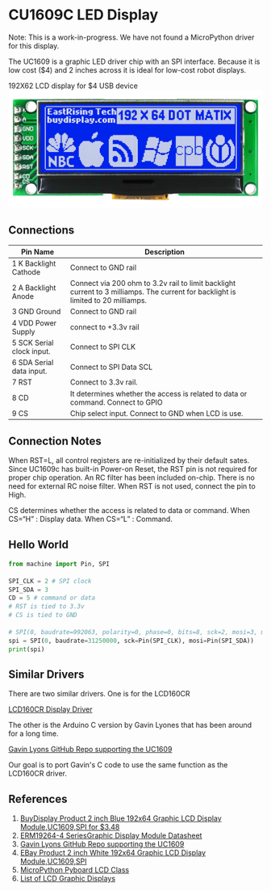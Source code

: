 # CU1609C LED Display

Note: This is a work-in-progress.  We have not found a MicroPython driver for this display.

The UC1609 is a graphic LED driver chip with an SPI interface.  Because it is low cost ($4) and 2 inches across it is ideal for low-cost robot displays.

192X62 LCD display for $4 USB device
![LCD Blue UC1609 SPI](../../img/lcd-uc1609-spi.jpg)

## Connections
| Pin Name | Description |
| -------- | ----------- |
|1 K Backlight Cathode|Connect to GND rail|
|2 A Backlight Anode| Connect via 200 ohm to 3.2v rail to limit backlight current to 3 milliamps.  The current for backlight is limited to 20 milliamps.|
|3 GND Ground|Connect to GND rail|
|4 VDD Power Supply| connect to +3.3v rail |
|5 SCK Serial clock input.|Connect to SPI CLK|
|6 SDA Serial data input.|Connect to SPI Data SCL|
|7 RST | Connect to 3.3v rail.  |
|8 CD | It determines whether the access is related to data or command. Connect to GPIO |
|9 CS | Chip select input.  Connect to GND when LCD is use. |

## Connection Notes
When RST=L, all control registers are re-initialized by their default sates. Since UC1609c has
built-in Power-on Reset, the RST pin is not required for proper chip operation.
An RC filter has been included on-chip. There is no need for external RC noise filter. When RST
is not used, connect the pin to High.

CS determines whether the access is related to data or command. When CS=“H” : Display data.  When CS=“L” : Command.

## Hello World
```py
from machine import Pin, SPI

SPI_CLK = 2 # SPI clock
SPI_SDA = 3
CD = 5 # command or data
# RST is tied to 3.3v
# CS is tied to GND

# SPI(0, baudrate=992063, polarity=0, phase=0, bits=8, sck=2, mosi=3, miso=4)
spi = SPI(0, baudrate=31250000, sck=Pin(SPI_CLK), mosi=Pin(SPI_SDA))
print(spi)

```

## Similar Drivers

There are two similar drivers.  One is for the LCD160CR

[LCD160CR Display Driver](https://github.com/micropython/micropython/blob/master/drivers/display/lcd160cr.py)

The other is the Arduino C version by Gavin Lyones that has been around for a long time.

[Gavin Lyons GitHub Repo supporting the UC1609](https://github.com/gavinlyonsrepo/ERM19264_UC1609)

Our goal is to port Gavin's C code to use the same function as the LCD160CR driver.

## References

1. [BuyDisplay Product 2 inch Blue 192x64 Graphic LCD Display Module,UC1609,SPI for $3.48](https://www.buydisplay.com/2-inch-blue-192x64-graphic-lcd-display-module-uc1609-spi-for-arduino)
2. [ERM19264-4 SeriesGraphic Display Module Datasheet](https://www.buydisplay.com/download/manual/ERM19264-4_Datasheet.pdf)
3. [Gavin Lyons GitHub Repo supporting the UC1609](https://github.com/gavinlyonsrepo/ERM19264_UC1609)
4. [EBay Product 2 inch White 192x64 Graphic LCD Display Module,UC1609,SPI](https://www.ebay.ie/itm/2-inch-White-192x64-Graphic-LCD-Display-Module-UC1609-SPI-for-Arduino/293617684779)
5. [MicroPython Pyboard LCD Class](https://docs.micropython.org/en/latest/library/pyb.LCD.html)
6. [List of LCD Graphic Displays](https://awesome-micropython.com/#lcd-graphic)
